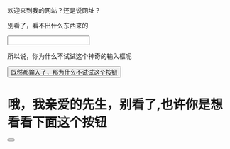 <html>
    <head>
        <meta charset="UTF-8">
        <meta name="viewport" content="width=device-width, initial-scale=1.0">
        <style>
            div {
                width: 100%;
                height: 100%;
                background-image: href="https://c-ssl.duitang.com/uploads/blog/202209/27/20220927073353_61380.jpeg";
            }
        </style>
    </head>
    <body>
        <p>欢迎来到我的网站？还是说网址？</p>
        <div>
            <p>别看了，看不出什么东西来的</p>
            <input type="text">
            <p>所以说，你为什么不试试这个神奇的输入框呢</p>
            <button><a href="https://c-ssl.duitang.com/uploads/blog/202209/27/20220927073353_61380.jpeg">既然都输入了，那为什么不试试这个按钮</a></button>
            <h1>
                哦，我亲爱的先生，别看了,也许你是想看看下面这个按钮
            </h1>
            <button styly="height: 35px;"
            style="position:absolute;"
            style="top: 45%;"
            style="right: 34%;"
            style="border-radius: 8px;">
            </button>
        </div>
    </body>
</html>

